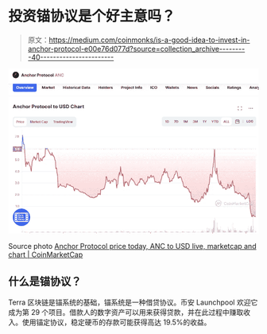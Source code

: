 # 投资锚协议是个好主意吗？

> 原文：<https://medium.com/coinmonks/is-a-good-idea-to-invest-in-anchor-protocol-e00e76d077d?source=collection_archive---------40----------------------->

![](img/e1a06b1f3ae9f3d75a58835fdfd93485.png)

Source photo [Anchor Protocol price today, ANC to USD live, marketcap and chart | CoinMarketCap](https://coinmarketcap.com/currencies/anchor-protocol/)

## 什么是锚协议？

Terra 区块链是锚系统的基础，锚系统是一种借贷协议。币安 Launchpool 欢迎它成为第 29 个项目。借款人的数字资产可以用来获得贷款，并在此过程中赚取收入。使用锚定协议，稳定硬币的存款可能获得高达 19.5%的收益。